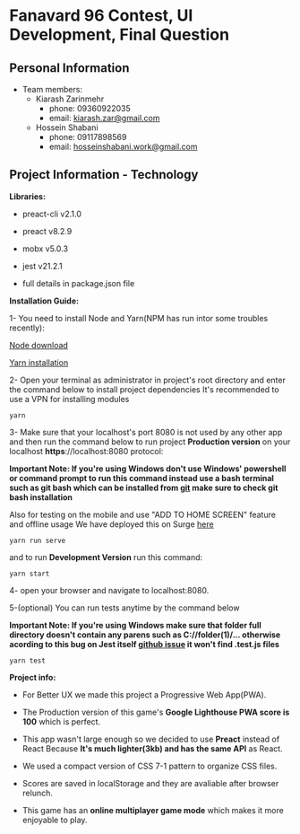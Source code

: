 
# Fanavard 96 Contest, UI Development, Final Question

## Personal Information
  * Team members:
    * Kiarash Zarinmehr
	  * phone: 09360922035
      * email: kiarash.zar@gmail.com
    * Hossein Shabani
      * phone: 09117898569
      * email: hosseinshabani.work@gmail.com

## Project Information - Technology

**Libraries:**

* preact-cli v2.1.0

* preact v8.2.9

* mobx v5.0.3

* jest v21.2.1

* full details in package.json file

**Installation Guide:**

1- You need to install Node and Yarn(NPM has run intor some troubles recently):

[Node download](www.nodejs.org)

[Yarn installation](https://yarnpkg.com/en/docs/install#mac-stable)

2- Open your terminal as administrator in project's root directory and enter the command below to install project dependencies It's recommended to use a VPN for installing modules

```
yarn
```
  
  

3- Make sure that your localhost's port 8080 is not used by any other app and then run the command below to run project **Production version** on your localhost **https**://localhost:8080 protocol:

**Important Note: If you're using Windows don't use Windows' powershell or command prompt to run this command instead use a bash terminal such as git bash which can be installed from [git](https://git-scm.com/downloads) make sure to check git bash installation**

Also for testing on the mobile and use "ADD TO HOME SCREEN" feature and offline usage We have deployed this on Surge [here](https://wordris.surge.sh)
```
yarn run serve
```

and to run **Development Version** run this command:
```
yarn start
```

4- open your browser and navigate to localhost:8080.

5-(optional) You can run tests anytime by the command below

**Important Note: If you're using Windows make sure that folder full directory doesn't contain any parens such as C://folder(1)/... otherwise acording to this bug on Jest itself [github issue](https://github.com/facebook/jest/issues/2381) it won't find .test.js files**
```
yarn test
```
**Project info:**

  

* For Better UX we made this project a Progressive Web App(PWA).

* The Production version of this game's **Google Lighthouse PWA score is 100** which is perfect.

* This app wasn't large enough so we decided to use **Preact** instead of React Because **It's much lighter(3kb) and has the same API** as React.

* We used a compact version of CSS 7-1 pattern to organize CSS files.

* Scores are saved in localStorage and they are avaliable after browser relunch.

* This game has an **online multiplayer game mode** which makes it more enjoyable to play.
